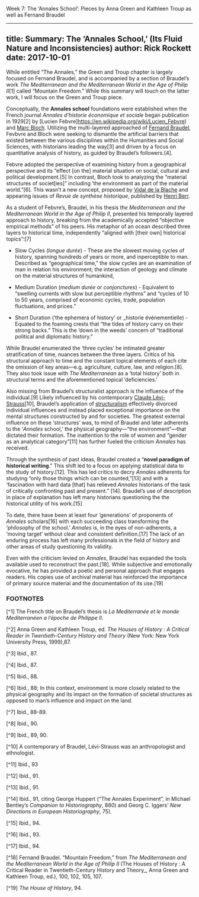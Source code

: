 Week 7: The ‘Annales School’: Pieces by Anna Green and Kathleen Troup as well as Fernand Braudel

---
title: Summary: The ‘Annales School,’ (Its Fluid Nature and Inconsistencies)
author: Rick Rockett
date: 2017-10-01
---

While entitled “The Annales,” the Green and Troup chapter is largely focused on Fernand Braudel, and is accompanied by a section of Braudel’s work _The Mediterranean and the Mediterranean World in the Age of Philip II_[1] called “Mountain Freedom.”  While this summary will touch on the latter work, I will focus on the Green and Troup piece.

Conceptually, the **Annales school** foundations were established when the French journal _Annales d’historie économique et sociale_ began publication in 1929[2] by [Lucien Febvre]https://en.wikipedia.org/wiki/Lucien_Febvre) and [Marc Bloch](https://en.wikipedia.org/wiki/Marc_Bloch).  Utilizing the multi-layered approached of [Fernand Braudel](https://en.wikipedia.org/wiki/Fernand_Braudel), Fevbvre and Bloch were seeking to dismantle the artificial barriers that existed between the various disciplines within the Humanities and Social Sciences, with historians leading the way[3] and driven by a focus on quantitative analysis of history, as guided by Braudel’s followers.[4]. 

Febvre adopted the perspective of examining history from a geographical perspective and its “effect [on the] material situation on social, cultural and political development.[5]  In contrast, Bloch took to analyzing the “material structures of societ[ies]” including ‘the environment as part of the material world.”[6]. This wasn’t a new concept, proposed by [Vidal de la Blache](https://en.wikipedia.org/wiki/Paul_Vidal_de_La_Blache) and appearing issues of _Revue de synthèse historique_, published by [Henri Berr](https://en.wikipedia.org/wiki/Henri_Berr).

As a student of Febvre’s, Braudel, in his thesis _the Mediterranean and the Mediterranean World in the Age of Philip II_, presented his temporally layered approach to history, breaking from the academically accepted “objective empirical methods” of his peers.  His metaphor of an ocean described three layers to historical time, independently “aligned with [their own] historical topics”:[7]

  - Slow Cycles (_longue durée_) - These are the slowest moving cycles of history, spanning hundreds of years or more, and inperceptible to man.  Described as “geographical time,” the slow cycles are an examination of man in relation his environment; the interaction of geology and climate on the material structures of humankind,

  - Medium Duration (_medium durée_ or _conjonctures_) - Equivalent to “swelling currents with slow but perceptible rhythms” and “cycles of 10 to 50 years, comprised of economic cycles, trade, population fluctuations, and prices.” 

  - Short Duration (‘the ephemera of history’ or _historie événementielle) - Equated to the foaming crests that “the tides of history carry on their strong backs.”  This is the ‘down in the weeds’ concern of “traditional political and diplomatic history.”

While Braudel enumerated the ‘three cycles’ he intimated greater stratification of time, nuances between the three layers.  Critics of his structural approach to time and the constant topical elements of each cite the omission of key areas—e.g. agriculture, culture, law, and religion.[8].  They also took issue with _The Mediterranean_ as a ‘total history’ both in structural terms and the aforementioned topical ’deficiencies.’

Also missing from Braudel’s structuralist approach is the influence of the individual.[9]  Likely influenced by his contemporary [Claude Lévi-Strauss](https://en.wikipedia.org/wiki/Claude_L%C3%A9vi-Strauss)[10], Braudel’s application of [structuralism](https://en.wikipedia.org/wiki/Structuralism) effectively divorced individual influences and instead placed exceptional importance on the mental structures constructed by and for societies.  The greatest external influence on these ‘structures’ was, to mind of Braudel and later adherents to the ‘_Annales_ school,’ the physical geography—“the environment”—that dictated their formation.  The inattention to the role of women and “gender as an analytical category”[11] has further fueled the criticism _Annales_ has received.

Through the synthesis of past ideas, Braudel created a “**novel paradigm of historical writing**.”  This shift led to a focus on applying  statistical data to the study of history.[12]. This has led critics to decry _Annales_ adherents for studying “only those things which can be counted,”[13] and with a ‘fascination with hard data [that] has relieved _Annales_ historians of the task of critically confronting past and present.” [14].  Braudel’s use of description in place of explanation has left many historians questioning the the historical utility of his work.[15]

To date, there have been at least four ‘generations’ of proponents of _Annales_ scholars[16] with each succeeding class transforming the ‘philosophy of the school.’ _Annales_ is, in the eyes of non-adherents, a ‘moving target’ without clear and consistent definition.[17]  The lack of an enduring process has left many professionals in the field of history and other areas of study questioning its validity. 

Even with the criticism levied on _Annales_, Braudel has expanded the tools available used to reconstruct the past.[18]. While subjective and emotionally evocative, he has provided a poetic and personal approach that engages readers.  His copies use of archival material has reinforced the importance of primary source material and the documentation of its use.[19]


### FOOTNOTES

[^1] The French title on Braudel’s thesis is _La Mediterranée et le monde Mediterranéen a l’époche de Philippe II_.

[^2]  Anna Green and Kathleen Troup, ed. _The Houses of History : A Critical Reader in Twentieth-Century History and Theory_ (New York: New York University Press, 1999),87.

[^3] Ibid., 87.

[^4] Ibid., 87.

[^5] Ibid., 88.

[^6] Ibid., 88; In this context, environment is more closely related to the physical geography and its impact on the formation of societal structures as opposed to man’s influence and impact on the land.

[^7] Ibid., 88-89.

[^8] Ibid., 90.

[^9] Ibid., 89, 90.

[^10] A contemporary of Braudel, Lévi-Strauss was an anthropologist and ethnologist.

[^11] Ibid., 93

[^12] Ibid., 91.

[^13] Ibid., 91.

[^14] Ibid., 91, citing George Huppert (“The Annales Experiment”, in Michael Bentley’s _Companion to Historiography_, 880) and Georg C. Iggers’ _New Directions in European Historiography_, 75).

[^15] Ibid., 94.

[^16] Ibid., 93.

[^17] Ibid., 94.

[^18] Fernand Braudel. “Mountain Freedom,” from _The Mediterranean and the Mediterranean World in the Age of Philip II_ (The Houses of History : A Critical Reader in Twentieth-Century History and Theory_, Anna Green and Kathleen Troup, ed.), 100, 102, 105, 107.

[^19] _The House of History_, 94.
